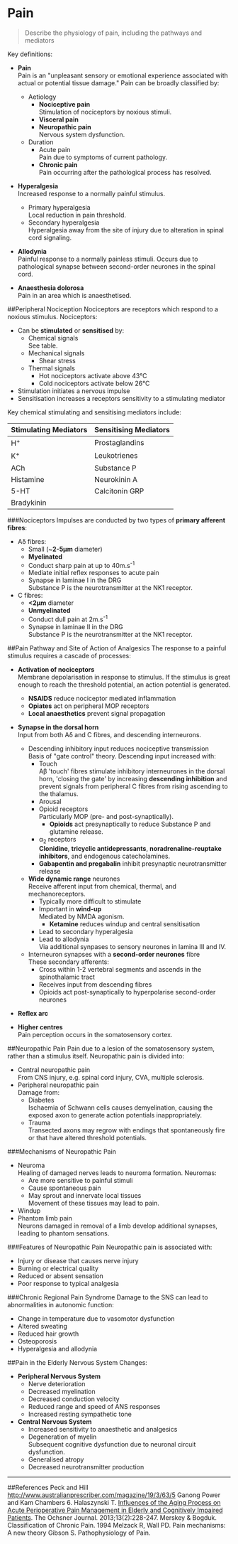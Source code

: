 # Pain
> Describe the physiology of pain, including the pathways and mediators




Key definitions:
* **Pain**  
Pain is an "unpleasant sensory or emotional experience associated with actual or potential tissue damage." Pain can be broadly classified by:
  * Aetiology
    * **Nociceptive pain**  
      Stimulation of nociceptors by noxious stimuli.
    * **Visceral pain**  
    * **Neuropathic pain**  
    Nervous system dysfunction.
  * Duration
    * Acute pain  
    Pain due to symptoms of current pathology.
    * **Chronic pain**  
    Pain occurring after the pathological process has resolved.
    
    
* **Hyperalgesia**  
Increased response to a normally painful stimulus.
  * Primary hyperalgesia  
  Local reduction in pain threshold.
  * Secondary hyperalgesia  
  Hyperalgesia away from the site of injury due to alteration in spinal cord signaling.
  
  
* **Allodynia**  
Painful response to a normally painless stimuli. Occurs due to pathological synapse between second-order neurones in the spinal cord.

* **Anaesthesia dolorosa**  
Pain in an area which is anaesthetised.


##Peripheral Nociception
Nociceptors are receptors which respond to a noxious stimulus. Nociceptors:
* Can be **stimulated** or **sensitised** by:
  * Chemical signals  
  See table.
  * Mechanical signals
    * Shear stress
  * Thermal signals
    * Hot nociceptors activate above 43°C
    * Cold nociceptors activate below 26°C
* Stimulation initiates a nervous impulse
* Sensitisation increases a receptors sensitivity to a stimulating mediator  


Key chemical stimulating and sensitising mediators include:

|Stimulating Mediators|Sensitising Mediators|
|--|--|
|H<sup>+</sup>|Prostaglandins
|K<sup>+</sup>|Leukotrienes
|ACh|Substance P
|Histamine|Neurokinin A
|5-HT|Calcitonin GRP
|Bradykinin|||

###Nociceptors
Impulses are conducted by two types of **primary afferent fibres**:
* Aδ fibres:
  * Small (~**2-5μm** diameter)
  * **Myelinated**
  * Conduct sharp pain at up to 40m.s<sup>-1</sup>  
  * Mediate initial reflex responses to acute pain
  * Synapse in laminae I in the DRG  
  Substance P is the neurotransmitter at the NK1 receptor.
* C fibres:
  * **<2μm** diameter
  * **Unmyelinated**
  * Conduct dull pain at 2m.s<sup>-1</sup>
  * Synapse in laminae II in the DRG  
  Substance P is the neurotransmitter at the NK1 receptor.


##Pain Pathway and Site of Action of Analgesics
The response to a painful stimulus requires a cascade of processes:
* **Activation of nociceptors**  
  Membrane depolarisation in response to stimulus. If the stimulus is great enough to reach the threshold potential, an action potential is generated.
    * **NSAIDS** reduce nociceptor mediated inflammation
    * **Opiates** act on peripheral MOP receptors
    * **Local anaesthetics** prevent signal propagation
* **Synapse in the dorsal horn**  
  Input from both Aδ and C fibres, and descending interneurons.
    * Descending inhibitory input reduces nociceptive transmission  
    Basis of "gate control" theory. Descending input increased with:
      * Touch  
      Aβ 'touch' fibres stimulate inhibitory interneurones in the dorsal horn, 'closing the gate' by increasing **descending inhibition** and prevent signals from peripheral C fibres from rising ascending to the thalamus.
      * Arousal
      * Opioid receptors  
      Particularly MOP (pre- and post-synaptically).
        * **Opioids** act presynaptically to reduce Substance P and glutamine release.
      * α<sub>2</sub> receptors  
      **Clonidine**, **tricyclic antidepressants**, **noradrenaline-reuptake inhibitors**, and endogenous catecholamines.
      * **Gabapentin and pregabalin** inhibit presynaptic neurotransmitter release
    * **Wide dynamic range** neurones  
    Receive afferent input from chemical, thermal, and mechanoreceptors.  
      * Typically more difficult to stimulate
      * Important in **wind-up**  
      Mediated by NMDA agonism.
        * **Ketamine** reduces windup and central sensitisation
      * Lead to secondary hyperalgesia
      * Lead to allodynia  
      Via additional synpases to sensory neurones in lamina III and IV.
  * Interneuron synapses with a **second-order neurones** fibre  
  These secondary afferents:
    * Cross within 1-2 vertebral segments and ascends in the spinothalamic tract
    * Receives input from descending fibres
    * Opioids act post-synaptically to hyperpolarise second-order neurones

  
    
* **Reflex arc**  

* **Higher centres**  
    Pain perception occurs in the somatosensory cortex.

##Neuropathic Pain
Pain due to a lesion of the somatosensory system, rather than a stimulus itself. Neuropathic pain is divided into:
* Central neuropathic pain  
From CNS injury, e.g. spinal cord injury, CVA, multiple sclerosis.
* Peripheral neuropathic pain  
Damage from:
    * Diabetes  
    Ischaemia of Schwann cells causes demyelination, causing the exposed axon to generate action potentials inappropriately.
    * Trauma  
    Transected axons may regrow with endings that spontaneously fire or that have altered threshold potentials.

###Mechanisms of Neuropathic Pain
* Neuroma  
Healing of damaged nerves leads to neuroma formation. Neuromas:
  * Are more sensitive to painful stimuli
  * Cause spontaneous pain
  * May sprout and innervate local tissues  
  Movement of these tissues may lead to pain.
* Windup
* Phantom limb pain  
Neurons damaged in removal of a limb develop additional synapses, leading to phantom sensations.
      



###Features of Neuropathic Pain
Neuropathic pain is associated with:
* Injury or disease that causes nerve injury
* Burning or electrical quality
* Reduced or absent sensation
* Poor response to typical analgesia

###Chronic Regional Pain Syndrome
Damage to the SNS can lead to abnormalities in autonomic function:
* Change in temperature due to vasomotor dysfunction
* Altered sweating
* Reduced hair growth
* Osteoporosis
* Hyperalgesia and allodynia

##Pain in the Elderly
Nervous System Changes:
* **Peripheral Nervous System**  
  * Nerve deterioration
  * Decreased myelination
  * Decreased conduction velocity
  * Reduced range and speed of ANS responses
  * Increased resting sympathetic tone
* **Central Nervous System**  
  * Increased sensitivity to anaesthetic and analgesics
  * Degeneration of myelin  
  Subsequent cognitive dysfunction due to neuronal circuit dysfunction.
  * Generalised atropy
  * Decreased neurotransmitter production


---
##References
Peck and Hill
http://www.australianprescriber.com/magazine/19/3/63/5
Ganong
Power and Kam
Chambers
6. Halaszynski T. [Influences of the Aging Process on Acute Perioperative Pain Management in Elderly and Cognitively Impaired Patients](https://www.ncbi.nlm.nih.gov/pmc/articles/PMC3684333/). The Ochsner Journal. 2013;13(2):228-247.
Merskey & Bogduk. Classification of Chronic Pain. 1994
Melzack R, Wall PD. Pain mechanisms: A new theory
Gibson S. Pathophysiology of Pain.
